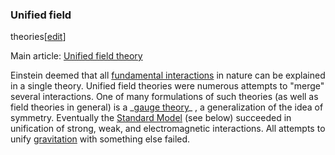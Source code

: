### Unified field
theories[[edit](/w/index.php?title=History\_of\_physics&action=edit&section=31
"Edit section: Unified field theories")]

Main article: [Unified field theory](/wiki/Unified\_field\_theory "Unified field
theory")

Einstein deemed that all [fundamental
interactions](/wiki/Fundamental\_interaction "Fundamental interaction") in
nature can be explained in a single theory. Unified field theories were
numerous attempts to "merge" several interactions. One of many formulations of
such theories (as well as field theories in general) is a \_[gauge
theory](/wiki/Gauge\_theory "Gauge theory")\_ , a generalization of the idea of
symmetry. Eventually the [Standard Model](/wiki/Standard\_Model "Standard
Model") (see below) succeeded in unification of strong, weak, and
electromagnetic interactions. All attempts to unify
[gravitation](/wiki/Gravitation "Gravitation") with something else failed.
